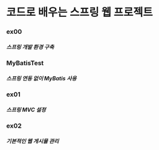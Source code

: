 # 코드로 배우는 스프링 웹 프로젝트

### ex00
##### 스프링 개발 환경 구축

### MyBatisTest
##### 스프링 연동 없이 MyBatis 사용

### ex01
##### 스프링 MVC 설정

### ex02
##### 기본적인 웹 게시물 관리